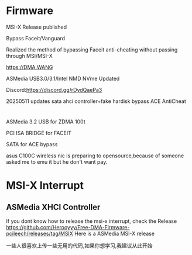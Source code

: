 # Firmware
MSI-X Release published

Bypass Faceit/Vanguard

Realized the method of bypassing Faceit anti-cheating without passing through MSI/MSI-X

https://DMA.WANG

ASMedia USB3.0/3.1/Intel NMD NVme Updated

Discord:https://discord.gg/rDydQaePa3

20250511 updates sata ahci controller+fake hardisk bypass ACE AntiCheat

# <Source>

ASMedia 3.2 USB for ZDMA 100t

PCI ISA BRIDGE for FACEIT

SATA for ACE bypass

asus C100C wireless nic is preparing to opensource,because of someone asked me to emu it but he don't want pay.

# MSI-X Interrupt

## ASMedia XHCI Controller

If you dont know how to release the msi-x interrupt, check the Release https://github.com/Herooyyy/Free-DMA-Firmware-pcileech/releases/tag/MSIX Here is a ASMedia MSI-X release

一些人很喜欢上传一些无用的代码,如果你想学习,我建议从此开始
